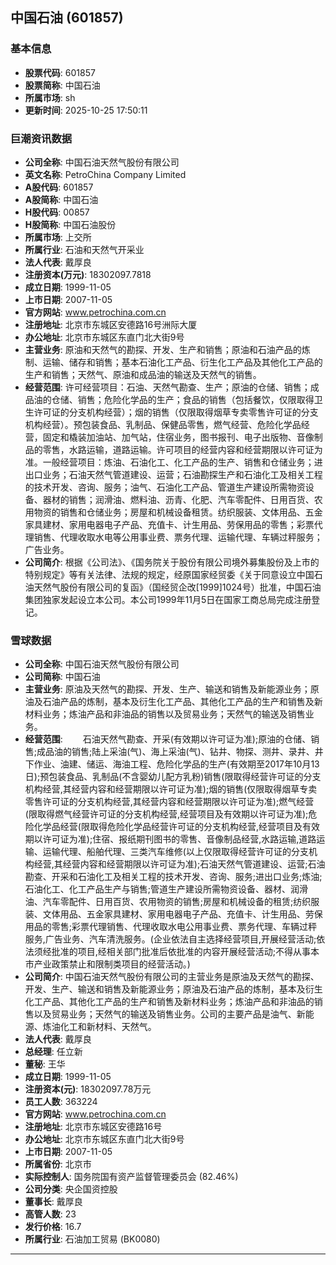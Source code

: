 ## 中国石油 (601857)

### 基本信息

- **股票代码**: 601857
- **股票简称**: 中国石油
- **所属市场**: sh
- **更新时间**: 2025-10-25 17:50:11

### 巨潮资讯数据

- **公司全称**: 中国石油天然气股份有限公司
- **英文名称**: PetroChina Company Limited
- **A股代码**: 601857
- **A股简称**: 中国石油
- **H股代码**: 00857
- **H股简称**: 中国石油股份
- **所属市场**: 上交所
- **所属行业**: 石油和天然气开采业
- **法人代表**: 戴厚良
- **注册资本(万元)**: 18302097.7818
- **成立日期**: 1999-11-05
- **上市日期**: 2007-11-05
- **官方网站**: www.petrochina.com.cn
- **注册地址**: 北京市东城区安德路16号洲际大厦
- **办公地址**: 北京市东城区东直门北大街9号
- **主营业务**: 原油和天然气的勘探、开发、生产和销售；原油和石油产品的炼制、运输、储存和销售；基本石油化工产品、衍生化工产品及其他化工产品的生产和销售；天然气、原油和成品油的输送及天然气的销售。
- **经营范围**: 许可经营项目：石油、天然气勘查、生产；原油的仓储、销售；成品油的仓储、销售；危险化学品的生产；食品的销售（包括餐饮，仅限取得卫生许可证的分支机构经营）；烟的销售（仅限取得烟草专卖零售许可证的分支机构经营）。预包装食品、乳制品、保健品零售，燃气经营、危险化学品经营，固定和橇装加油站、加气站，住宿业务，图书报刊、电子出版物、音像制品的零售，水路运输，道路运输。许可项目的经营内容和经营期限以许可证为准。一般经营项目：炼油、石油化工、化工产品的生产、销售和仓储业务；进出口业务；石油天然气管道建设、运营；石油勘探生产和石油化工及相关工程的技术开发、咨询、服务；油气、石油化工产品、管道生产建设所需物资设备、器材的销售；润滑油、燃料油、沥青、化肥、汽车零配件、日用百货、农用物资的销售和仓储业务；房屋和机械设备租赁。纺织服装、文体用品、五金家具建材、家用电器电子产品、充值卡、计生用品、劳保用品的零售；彩票代理销售、代理收取水电等公用事业费、票务代理、运输代理、车辆过秤服务；广告业务。
- **公司简介**: 根据《公司法》、《国务院关于股份有限公司境外募集股份及上市的特别规定》等有关法律、法规的规定，经原国家经贸委《关于同意设立中国石油天然气股份有限公司的复函》（国经贸企改[1999]1024号）批准，中国石油集团独家发起设立本公司。本公司1999年11月5日在国家工商总局完成注册登记。

### 雪球数据

- **公司全称**: 中国石油天然气股份有限公司
- **公司简称**: 中国石油
- **主营业务**: 原油及天然气的勘探、开发、生产、输送和销售及新能源业务；原油及石油产品的炼制，基本及衍生化工产品、其他化工产品的生产和销售及新材料业务；炼油产品和非油品的销售以及贸易业务；天然气的输送及销售业务。
- **经营范围**: 　　石油天然气勘查、开采(有效期以许可证为准);原油的仓储、销售;成品油的销售;陆上采油(气)、海上采油(气)、钻井、物探、测井、录井、井下作业、油建、储运、海油工程、危险化学品的生产(有效期至2017年10月13日);预包装食品、乳制品(不含婴幼儿配方乳粉)销售(限取得经营许可证的分支机构经营,其经营内容和经营期限以许可证为准);烟的销售(仅限取得烟草专卖零售许可证的分支机构经营,其经营内容和经营期限以许可证为准);燃气经营(限取得燃气经营许可证的分支机构经营,经营项目及有效期以许可证为准);危险化学品经营(限取得危险化学品经营许可证的分支机构经营,经营项目及有效期以许可证为准);住宿、报纸期刊图书的零售、音像制品经营,水路运输,道路运输、运输代理、船舶代理、三类汽车维修(以上仅限取得经营许可证的分支机构经营,其经营内容和经营期限以许可证为准);石油天然气管道建设、运营;石油勘查、开采和石油化工及相关工程的技术开发、咨询、服务;进出口业务;炼油;石油化工、化工产品生产与销售;管道生产建设所需物资设备、器材、润滑油、汽车零配件、日用百货、农用物资的销售;房屋和机械设备的租赁;纺织服装、文体用品、五金家具建材、家用电器电子产品、充值卡、计生用品、劳保用品的零售;彩票代理销售、代理收取水电公用事业费、票务代理、车辆过秤服务,广告业务、汽车清洗服务。(企业依法自主选择经营项目,开展经营活动;依法须经批准的项目,经相关部门批准后依批准的内容开展经营活动;不得从事本市产业政策禁止和限制类项目的经营活动。)
- **公司简介**: 中国石油天然气股份有限公司的主营业务是原油及天然气的勘探、开发、生产、输送和销售及新能源业务；原油及石油产品的炼制，基本及衍生化工产品、其他化工产品的生产和销售及新材料业务；炼油产品和非油品的销售以及贸易业务；天然气的输送及销售业务。公司的主要产品是油气、新能源、炼油化工和新材料、天然气。
- **法人代表**: 戴厚良
- **总经理**: 任立新
- **董秘**: 王华
- **成立日期**: 1999-11-05
- **注册资本(元)**: 18302097.78万元
- **员工人数**: 363224
- **官方网站**: www.petrochina.com.cn
- **注册地址**: 北京市东城区安德路16号
- **办公地址**: 北京市东城区东直门北大街9号
- **上市日期**: 2007-11-05
- **所属省份**: 北京市
- **实际控制人**: 国务院国有资产监督管理委员会 (82.46%)
- **公司分类**: 央企国资控股
- **董事长**: 戴厚良
- **高管人数**: 23
- **发行价格**: 16.7
- **所属行业**: 石油加工贸易 (BK0080)

---